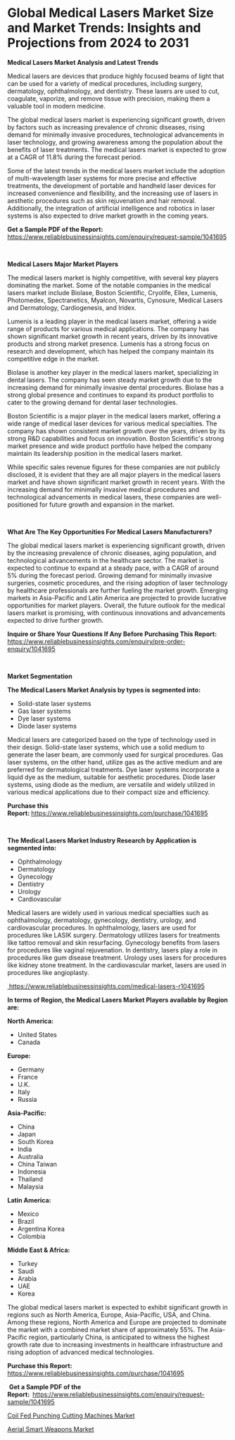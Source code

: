 <p><h1>Global Medical Lasers Market Size and Market Trends: Insights and Projections from 2024 to 2031</h1></p><p><strong>Medical Lasers Market Analysis and Latest Trends</strong></p>
<p><p>Medical lasers are devices that produce highly focused beams of light that can be used for a variety of medical procedures, including surgery, dermatology, ophthalmology, and dentistry. These lasers are used to cut, coagulate, vaporize, and remove tissue with precision, making them a valuable tool in modern medicine.</p><p>The global medical lasers market is experiencing significant growth, driven by factors such as increasing prevalence of chronic diseases, rising demand for minimally invasive procedures, technological advancements in laser technology, and growing awareness among the population about the benefits of laser treatments. The medical lasers market is expected to grow at a CAGR of 11.8% during the forecast period.</p><p>Some of the latest trends in the medical lasers market include the adoption of multi-wavelength laser systems for more precise and effective treatments, the development of portable and handheld laser devices for increased convenience and flexibility, and the increasing use of lasers in aesthetic procedures such as skin rejuvenation and hair removal. Additionally, the integration of artificial intelligence and robotics in laser systems is also expected to drive market growth in the coming years.</p></p>
<p><strong>Get a Sample PDF of the Report:&nbsp;</strong> <a href="https://www.reliablebusinessinsights.com/enquiry/request-sample/1041695">https://www.reliablebusinessinsights.com/enquiry/request-sample/1041695</a></p>
<p>&nbsp;</p>
<p><strong>Medical Lasers Major Market Players</strong></p>
<p><p>The medical lasers market is highly competitive, with several key players dominating the market. Some of the notable companies in the medical lasers market include Biolase, Boston Scientific, Cryolife, Ellex, Lumenis, Photomedex, Spectranetics, Myalcon, Novartis, Cynosure, Medical Lasers and Dermatology, Cardiogenesis, and Iridex.</p><p>Lumenis is a leading player in the medical lasers market, offering a wide range of products for various medical applications. The company has shown significant market growth in recent years, driven by its innovative products and strong market presence. Lumenis has a strong focus on research and development, which has helped the company maintain its competitive edge in the market.</p><p>Biolase is another key player in the medical lasers market, specializing in dental lasers. The company has seen steady market growth due to the increasing demand for minimally invasive dental procedures. Biolase has a strong global presence and continues to expand its product portfolio to cater to the growing demand for dental laser technologies.</p><p>Boston Scientific is a major player in the medical lasers market, offering a wide range of medical laser devices for various medical specialties. The company has shown consistent market growth over the years, driven by its strong R&D capabilities and focus on innovation. Boston Scientific's strong market presence and wide product portfolio have helped the company maintain its leadership position in the medical lasers market.</p><p>While specific sales revenue figures for these companies are not publicly disclosed, it is evident that they are all major players in the medical lasers market and have shown significant market growth in recent years. With the increasing demand for minimally invasive medical procedures and technological advancements in medical lasers, these companies are well-positioned for future growth and expansion in the market.</p></p>
<p>&nbsp;</p>
<p><strong>What Are The Key Opportunities For Medical Lasers Manufacturers?</strong></p>
<p><p>The global medical lasers market is experiencing significant growth, driven by the increasing prevalence of chronic diseases, aging population, and technological advancements in the healthcare sector. The market is expected to continue to expand at a steady pace, with a CAGR of around 5% during the forecast period. Growing demand for minimally invasive surgeries, cosmetic procedures, and the rising adoption of laser technology by healthcare professionals are further fueling the market growth. Emerging markets in Asia-Pacific and Latin America are projected to provide lucrative opportunities for market players. Overall, the future outlook for the medical lasers market is promising, with continuous innovations and advancements expected to drive further growth.</p></p>
<p><strong>Inquire or Share Your Questions If Any Before Purchasing This Report:</strong> <a href="https://www.reliablebusinessinsights.com/enquiry/pre-order-enquiry/1041695">https://www.reliablebusinessinsights.com/enquiry/pre-order-enquiry/1041695</a></p>
<p>&nbsp;</p>
<p><strong>Market Segmentation</strong></p>
<p><strong>The Medical Lasers Market Analysis by types is segmented into:</strong></p>
<p><ul><li>Solid-state laser systems</li><li>Gas laser systems</li><li>Dye laser systems</li><li>Diode laser systems</li></ul></p>
<p><p>Medical lasers are categorized based on the type of technology used in their design. Solid-state laser systems, which use a solid medium to generate the laser beam, are commonly used for surgical procedures. Gas laser systems, on the other hand, utilize gas as the active medium and are preferred for dermatological treatments. Dye laser systems incorporate a liquid dye as the medium, suitable for aesthetic procedures. Diode laser systems, using diode as the medium, are versatile and widely utilized in various medical applications due to their compact size and efficiency.</p></p>
<p><strong>Purchase this Report:&nbsp;</strong><a href="https://www.reliablebusinessinsights.com/purchase/1041695">https://www.reliablebusinessinsights.com/purchase/1041695</a></p>
<p>&nbsp;</p>
<p><strong>The Medical Lasers Market Industry Research by Application is segmented into:</strong></p>
<p><ul><li>Ophthalmology</li><li>Dermatology</li><li>Gynecology</li><li>Dentistry</li><li>Urology</li><li>Cardiovascular</li></ul></p>
<p><p>Medical lasers are widely used in various medical specialties such as ophthalmology, dermatology, gynecology, dentistry, urology, and cardiovascular procedures. In ophthalmology, lasers are used for procedures like LASIK surgery. Dermatology utilizes lasers for treatments like tattoo removal and skin resurfacing. Gynecology benefits from lasers for procedures like vaginal rejuvenation. In dentistry, lasers play a role in procedures like gum disease treatment. Urology uses lasers for procedures like kidney stone treatment. In the cardiovascular market, lasers are used in procedures like angioplasty.</p></p>
<p><a href="https://www.reliablebusinessinsights.com/medical-lasers-r1041695">&nbsp;https://www.reliablebusinessinsights.com/medical-lasers-r1041695</a></p>
<p><strong>In terms of Region, the Medical Lasers Market Players available by Region are:</strong></p>
<p>
    <p> <strong> North America: </strong>
        <ul>
            <li>United States</li>
            <li>Canada</li>
        </ul>
        </p> 
    <p> <strong> Europe: </strong>
        <ul>
            <li>Germany</li>
            <li>France</li>
            <li>U.K.</li>
            <li>Italy</li>
            <li>Russia</li>
        </ul>
        </p> 
    <p> <strong> Asia-Pacific: </strong>
        <ul>
            <li>China</li>
            <li>Japan</li>
            <li>South Korea</li>
            <li>India</li>
            <li>Australia</li>
            <li>China Taiwan</li>
            <li>Indonesia</li>
            <li>Thailand</li>
            <li>Malaysia</li>
        </ul>
        </p> 
    <p> <strong> Latin America: </strong>
        <ul>
            <li>Mexico</li>
            <li>Brazil</li>
            <li>Argentina Korea</li>
            <li>Colombia</li>
        </ul>
        </p> 
    <p> <strong> Middle East & Africa: </strong>
        <ul>
            <li>Turkey</li>
            <li>Saudi</li>
            <li>Arabia</li>
            <li>UAE</li>
            <li>Korea</li>
        </ul>
    </p>
    </p>
<p><p>The global medical lasers market is expected to exhibit significant growth in regions such as North America, Europe, Asia-Pacific, USA, and China. Among these regions, North America and Europe are projected to dominate the market with a combined market share of approximately 55%. The Asia-Pacific region, particularly China, is anticipated to witness the highest growth rate due to increasing investments in healthcare infrastructure and rising adoption of advanced medical technologies.</p></p>
<p><strong>Purchase this Report: </strong><a href="https://www.reliablebusinessinsights.com/purchase/1041695">https://www.reliablebusinessinsights.com/purchase/1041695</a></p>
<p>&nbsp;<strong>Get a Sample PDF of the Report:&nbsp;&nbsp;</strong><a href="https://www.reliablebusinessinsights.com/enquiry/request-sample/1041695">https://www.reliablebusinessinsights.com/enquiry/request-sample/1041695</a></p>
<p><strong></strong></p>
<p><p><a href="https://github.com/JeanneSawayn2023/Market-Research-Report-List-1/blob/main/coil-fed-punching-cutting-machines-market.md">Coil Fed Punching Cutting Machines Market</a></p><p><a href="https://github.com/mdmisese/Market-Research-Report-List-1/blob/main/aerial-smart-weapons-market.md">Aerial Smart Weapons Market</a></p></p>